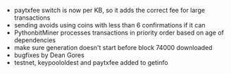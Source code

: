 * paytxfee switch is now per KB, so it adds the correct fee for large transactions
* sending avoids using coins with less than 6 confirmations if it can
* PythonbitMiner processes transactions in priority order based on age of dependencies
* make sure generation doesn't start before block 74000 downloaded
* bugfixes by Dean Gores
* testnet, keypoololdest and paytxfee added to getinfo
